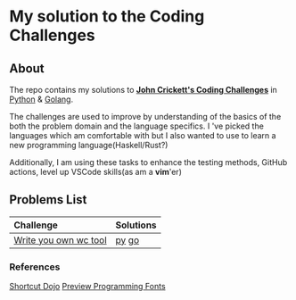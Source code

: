 # My solution to the Coding Challenges

## About

The repo contains my solutions to [**John Crickett's Coding Challenges**](https://codingchallenges.fyi/challenges/intro) in [Python](py/README.md) & [Golang](go/README.md).

The challenges are used to improve by understanding of the basics of the both the problem domain and the language specifics. I 've picked the languages which am comfortable with but I also wanted to use to learn a new programming language(Haskell/Rust?)

Additionally, I am using these tasks to enhance the testing methods, GitHub actions, level up VSCode skills(as am a **vim**'er)

## Problems List

| Challenge | Solutions |
| :---      |:---         |
| [Write you own wc tool](https://codingchallenges.fyi/challenges/challenge-wc)| [py](py/wordcount/README.md) [go](go/wordcount/README.md)

### References

[Shortcut Dojo](https://www.shortcutfoo.com/)
[Preview Programming Fonts](https://www.programmingfonts.org/#font3270)
